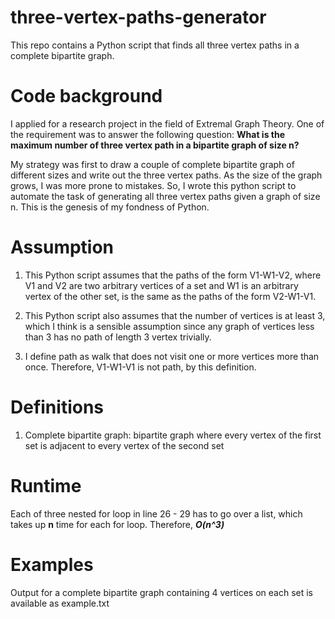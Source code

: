 # three-vertex-paths-generator
This repo contains a Python script that finds all three vertex paths in a complete bipartite graph.

# Code background
I applied for a research project in the field of Extremal Graph Theory. One of the requirement was to answer the following question: **What is the maximum number of three vertex path in a bipartite graph of size n?**

My strategy was first to draw a couple of complete bipartite graph of different sizes and write out the three vertex paths. As the size of the graph grows, I was more prone to mistakes. So, I wrote this python script to automate the task of generating all three vertex paths given a graph of size n. This is the genesis of my fondness of Python.

# Assumption
1. This Python script assumes that the paths of the form V1-W1-V2, where V1 and V2 are two arbitrary vertices of a set and W1 is an arbitrary vertex of the other set, is the same as the paths of the form V2-W1-V1.

2. This Python script also assumes that the number of vertices is at least 3, which I think is a sensible assumption since any graph of vertices less than 3 has no path of length 3 vertex trivially.

3. I define path as walk that does not visit one or more vertices more than once. Therefore, V1-W1-V1 is not path, by this definition.

# Definitions
1. Complete bipartite graph: bipartite graph where every vertex of the first set is adjacent to every vertex of the second set

# Runtime
Each of three nested for loop in line 26 - 29 has to go over a list, which takes up **n** time for each for loop. Therefore, ***O(n^3)***

# Examples
Output for a complete bipartite graph containing 4 vertices on each set is available as example.txt
